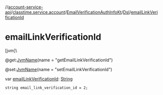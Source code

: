 //[account-service-api](../../../../index.md)/[classtime.service.account](../../index.md)/[EmailVerificationAuthInfoKt](../index.md)/[Dsl](index.md)/[emailLinkVerificationId](email-link-verification-id.md)

# emailLinkVerificationId

[jvm]\

@get:[JvmName](https://kotlinlang.org/api/latest/jvm/stdlib/kotlin.jvm/-jvm-name/index.html)(name = &quot;getEmailLinkVerificationId&quot;)

@set:[JvmName](https://kotlinlang.org/api/latest/jvm/stdlib/kotlin.jvm/-jvm-name/index.html)(name = &quot;setEmailLinkVerificationId&quot;)

var [emailLinkVerificationId](email-link-verification-id.md): [String](https://kotlinlang.org/api/latest/jvm/stdlib/kotlin/-string/index.html)

<code>string email_link_verification_id = 2;</code>
